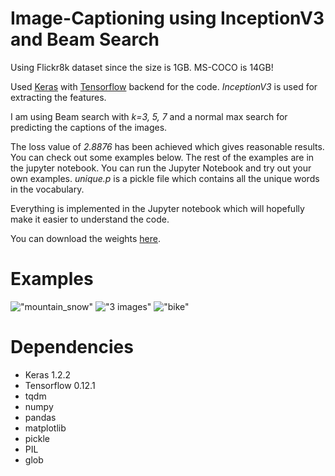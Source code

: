 # Image-Captioning using InceptionV3 and Beam Search

Using Flickr8k dataset since the size is 1GB. MS-COCO is 14GB!

Used <a href="https://keras.io/">Keras</a> with <a href="https://www.tensorflow.org/">Tensorflow</a> backend for the code. *InceptionV3* is used for extracting the features.

I am using Beam search with *k=3, 5, 7* and a normal max search for predicting the captions of the images.

The loss value of *2.8876* has been achieved which gives reasonable results. You can check out some examples below. The rest of the examples are in the jupyter notebook. You can run the Jupyter Notebook and try out your own examples. *unique.p* is a pickle file which contains all the unique words in the vocabulary. 

Everything is implemented in the Jupyter notebook which will hopefully make it easier to understand the code.

You can download the weights <a href='https://github.com/yashk2810/Image-Captioning/raw/master/weights/time_inceptionV3_2.8876_loss.h5'>here</a>.

# Examples

!["mountain_snow"](https://raw.githubusercontent.com/yashk2810/Image-Captioning/master/images/first%202%20images.jpeg "mountain_snow")
!["3 images"](https://raw.githubusercontent.com/yashk2810/Image-Captioning/master/images/3%20images.jpeg "3 images")
!["bike"](https://raw.githubusercontent.com/yashk2810/Image-Captioning/master/images/last.jpeg "bike")

# Dependencies

* Keras 1.2.2
* Tensorflow 0.12.1
* tqdm
* numpy
* pandas
* matplotlib
* pickle
* PIL
* glob
